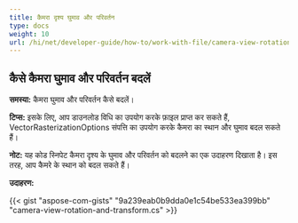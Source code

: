 ```yaml
---
title: कैमरा दृश्य घुमाव और परिवर्तन
type: docs
weight: 10
url: /hi/net/developer-guide/how-to/work-with-file/camera-view-rotation-and-transform/
---
```


## **कैसे कैमरा घुमाव और परिवर्तन बदलें**

**समस्या:** कैमरा घुमाव और परिवर्तन कैसे बदलें।

**टिप्स:** इसके लिए, आप डाउनलोड विधि का उपयोग करके फ़ाइल प्राप्त कर सकते हैं, VectorRasterizationOptions संपत्ति का उपयोग करके कैमरा का स्थान और घुमाव बदल सकते हैं।

**नोट:** यह कोड स्निपेट कैमरा दृश्य के घुमाव और परिवर्तन को बदलने का एक उदाहरण दिखाता है। इस तरह, आप कैमरे के स्थान को बदल सकते हैं।

**उदाहरण:**

{{< gist "aspose-com-gists" "9a239eab0b9dda0e1c54be533ea399bb" "camera-view-rotation-and-transform.cs" >}}
